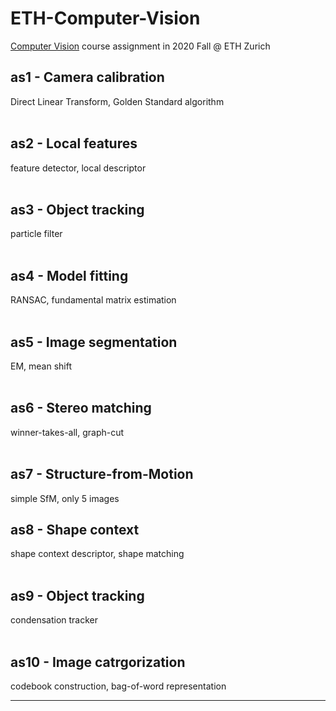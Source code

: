 # ETH-Computer-Vision
[Computer Vision](https://cvg.ethz.ch/teaching/compvis/) course assignment in 2020 Fall @ ETH Zurich


## as1 - Camera calibration
Direct Linear Transform, Golden Standard algorithm <br/>
 <br/>
 
## as2 - Local features
feature detector, local descriptor <br/>
 <br/>
 
## as3 - Object tracking
particle filter <br/>
 <br/>
 
## as4 - Model fitting
RANSAC, fundamental matrix estimation <br/>
 <br/>
 
## as5 - Image segmentation
EM, mean shift <br/>
 <br/>
 
## as6 - Stereo matching
winner-takes-all, graph-cut <br/>
 <br/>
 
## as7 - Structure-from-Motion
simple SfM, only 5 images
 <br/>
 
## as8 - Shape context
shape context descriptor, shape matching <br/>
 <br/>
 
## as9 - Object tracking
condensation tracker <br/>
 <br/>
 
## as10 - Image catrgorization
codebook construction, bag-of-word representation <br/>

***
